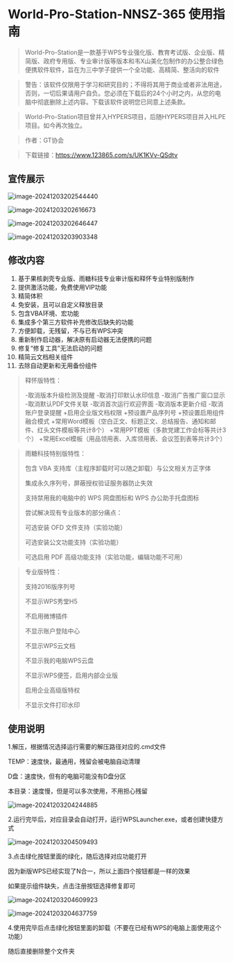 # World-Pro-Station-NNSZ-365 使用指南

> World-Pro-Station是一款基于WPS专业强化版、教育考试版、企业版、精简版、政府专用版、专业审计版等版本和韦X山美化包制作的办公整合绿色便携软件软件，旨在为三中学子提供一个全功能、高精简、整活向的软件

> 警告：该软件仅限用于学习和研究目的；不得将其用于商业或者非法用途，否则，一切后果请用户自负。您必须在下载后的24个小时之内，从您的电脑中彻底删除上述内容。下载该软件说明您已同意上述条款。

> World-Pro-Station项目曾并入HYPERS项目，后随HYPERS项目并入HLPE项目。如今再次独立。

> 作者：GT协会

> 下载链接：https://www.123865.com/s/UK1KVv-QSdtv

## 宣传展示

![image-20241203202544440](https://pic.imgdb.cn/item/674f0182d0e0a243d4dcd9d0.png)

![image-20241203202616673](https://pic.imgdb.cn/item/674f0183d0e0a243d4dcd9d1.png)

![image-20241203202646447](https://pic.imgdb.cn/item/674f0183d0e0a243d4dcd9d2.png)

![image-20241203203903348](https://pic.imgdb.cn/item/674f0183d0e0a243d4dcd9d3.png)

## 修改内容

1. 基于果核剥壳专业版、雨糖科技专业审计版和释怀专业特别版制作
2. 提供激活功能，免费使⽤VIP功能
3. 精简体积
4. 免安装，且可以自定义释放目录
5. 包含VBA环境、宏功能
6. 集成多个第三方软件补充修改后缺失的功能
7. 方便卸载，无残留，不与已有WPS冲突
8. 重新制作启动器，解决原有启动器无法便携的问题
9. 修复“修复工具”无法启动的问题
10. 精简云文档相关组件
11. 去除自动更新和无用备份组件

> 释怀版特性：
>
> -取消版本升级检测及提醒
> -取消打印默认水印信息
> -取消广告推广窗口显示
> -取消默认PDF文件关联
> -取消首次运行欢迎界面
> -取消版本更新介绍
> -取消账户登录提醒
> +启用企业版文档权限
> +预设置产品序列号
> +预设置启用组件融合模式
> +常用Word模板（空白正文、标题正文、总结报告、通知和邮件、红头文件模板等共计8个）
> +常用PPT模板（多款党建工作会标等共计3个）
> +常用Excel模板（用品领用表、入库领用表、会议签到表等共计3个）

> 雨糖科技特别版特性：
>
> 包含 VBA 支持库（主程序卸载时可以随之卸载）与公文相关方正字体
>
> 集成永久序列号，屏蔽授权验证服务器防止失效
>
> 支持禁用我的电脑中的 WPS 网盘图标和 WPS 办公助手托盘图标
>
> 尝试解决现有专业版本的部分痛点：
>
> 可选安装 OFD 文件支持（实验功能）
>
> 可选安装公文功能支持（实验功能）
>
> 可选启用 PDF 高级功能支持（实验功能，编辑功能不可用）

> 专业版特性：
>
> 支持2016版序列号
>
> 不显示WPS秀堂H5
>
> 不启用微博插件
>
> 不显示账户登陆中心
>
> 不显示WPS云文档
>
> 不显示我的电脑WPS云盘
>
> 不显示WPS便签，启用内部企业版
>
> 启用企业高级版特权
>
> 不显示文件打印水印 

## 使用说明

1.解压，根据情况选择运行需要的解压路径对应的.cmd文件

TEMP：速度快，最通用，残留会被电脑自动清理

D盘：速度快，但有的电脑可能没有D盘分区

本目录：速度慢，但是可以多次使用，不用担心残留

![image-20241203204244885](https://pic.imgdb.cn/item/674f0184d0e0a243d4dcd9d4.png)

2.运行完毕后，对应目录会自动打开，运行WPSLauncher.exe，或者创建快捷方式

![image-20241203204509493](https://pic.imgdb.cn/item/674f0187d0e0a243d4dcd9d5.png)

3.点击绿化按钮里面的绿化，随后选择对应功能打开

因为新版WPS已经实现了N合一，所以上面四个按钮都是一样的效果

如果提示组件缺失，点击注册按钮选择修复即可

![image-20241203204609923](https://pic.imgdb.cn/item/674f0188d0e0a243d4dcd9d6.png)

![image-20241203204637759](https://pic.imgdb.cn/item/674f0188d0e0a243d4dcd9d7.png)

4.使用完毕后点击绿化按钮里面的卸载（不要在已经有WPS的电脑上面使用这个功能）

随后直接删除整个文件夹
